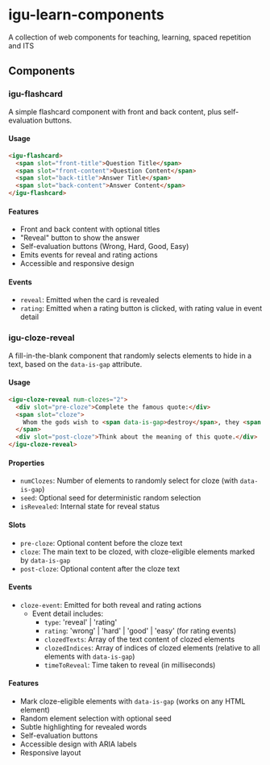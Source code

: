 # igu-learn-components

A collection of web components for teaching, learning, spaced repetition and ITS

## Components

### igu-flashcard

A simple flashcard component with front and back content, plus self-evaluation buttons.

#### Usage

```html
<igu-flashcard>
  <span slot="front-title">Question Title</span>
  <span slot="front-content">Question Content</span>
  <span slot="back-title">Answer Title</span>
  <span slot="back-content">Answer Content</span>
</igu-flashcard>
```

#### Features
- Front and back content with optional titles
- "Reveal" button to show the answer
- Self-evaluation buttons (Wrong, Hard, Good, Easy)
- Emits events for reveal and rating actions
- Accessible and responsive design

#### Events
- `reveal`: Emitted when the card is revealed
- `rating`: Emitted when a rating button is clicked, with rating value in event detail

### igu-cloze-reveal

A fill-in-the-blank component that randomly selects elements to hide in a text, based on the `data-is-gap` attribute.

#### Usage

```html
<igu-cloze-reveal num-clozes="2">
  <div slot="pre-cloze">Complete the famous quote:</div>
  <span slot="cloze">
    Whom the gods wish to <span data-is-gap>destroy</span>, they <span data-is-gap>give</span> unlimited <b data-is-gap>resources</b>
  </span>
  <div slot="post-cloze">Think about the meaning of this quote.</div>
</igu-cloze-reveal>
```

#### Properties
- `numClozes`: Number of elements to randomly select for cloze (with `data-is-gap`)
- `seed`: Optional seed for deterministic random selection
- `isRevealed`: Internal state for reveal status

#### Slots
- `pre-cloze`: Optional content before the cloze text
- `cloze`: The main text to be clozed, with cloze-eligible elements marked by `data-is-gap`
- `post-cloze`: Optional content after the cloze text

#### Events
- `cloze-event`: Emitted for both reveal and rating actions
  - Event detail includes:
    - `type`: 'reveal' | 'rating'
    - `rating`: 'wrong' | 'hard' | 'good' | 'easy' (for rating events)
    - `clozedTexts`: Array of the text content of clozed elements
    - `clozedIndices`: Array of indices of clozed elements (relative to all elements with `data-is-gap`)
    - `timeToReveal`: Time taken to reveal (in milliseconds)

#### Features
- Mark cloze-eligible elements with `data-is-gap` (works on any HTML element)
- Random element selection with optional seed
- Subtle highlighting for revealed words
- Self-evaluation buttons
- Accessible design with ARIA labels
- Responsive layout
